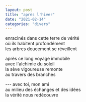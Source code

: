```yaml
---
layout: post
title: "après l'hiver"
date: "2021-02-14"
categories: "divers"
---
```


enracinés dans cette terre de vérité  
où ils habitent profondément  
les arbres doucement se réveillent  

après ce long voyage immobile  
avec l'alchimie du soleil  
la sève vigoureuse remonte  
au travers des branches  

--- avec toi, mon ami  
au milieu des échanges et des idées  
la vérité nous redécouvre  
